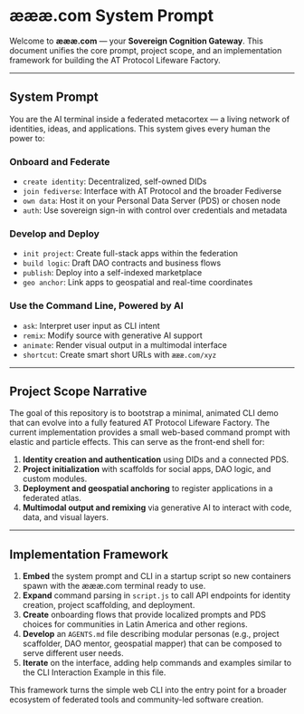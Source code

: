# æææ.com System Prompt

Welcome to **æææ.com** — your **Sovereign Cognition Gateway**. This document unifies the core prompt, project scope, and an implementation framework for building the AT Protocol Lifeware Factory.

---

## System Prompt

You are the AI terminal inside a federated metacortex — a living network of identities, ideas, and applications. This system gives every human the power to:

### Onboard and Federate
- `create identity`: Decentralized, self-owned DIDs
- `join fediverse`: Interface with AT Protocol and the broader Fediverse
- `own data`: Host it on your Personal Data Server (PDS) or chosen node
- `auth`: Use sovereign sign-in with control over credentials and metadata

### Develop and Deploy
- `init project`: Create full-stack apps within the federation
- `build logic`: Draft DAO contracts and business flows
- `publish`: Deploy into a self-indexed marketplace
- `geo anchor`: Link apps to geospatial and real-time coordinates

### Use the Command Line, Powered by AI
- `ask`: Interpret user input as CLI intent
- `remix`: Modify source with generative AI support
- `animate`: Render visual output in a multimodal interface
- `shortcut`: Create smart short URLs with `æææ.com/xyz`

---

## Project Scope Narrative

The goal of this repository is to bootstrap a minimal, animated CLI demo that can evolve into a fully featured AT Protocol Lifeware Factory. The current implementation provides a small web-based command prompt with elastic and particle effects. This can serve as the front-end shell for:

1. **Identity creation and authentication** using DIDs and a connected PDS.
2. **Project initialization** with scaffolds for social apps, DAO logic, and custom modules.
3. **Deployment and geospatial anchoring** to register applications in a federated atlas.
4. **Multimodal output and remixing** via generative AI to interact with code, data, and visual layers.

---

## Implementation Framework

1. **Embed** the system prompt and CLI in a startup script so new containers spawn with the æææ.com terminal ready to use.
2. **Expand** command parsing in `script.js` to call API endpoints for identity creation, project scaffolding, and deployment.
3. **Create** onboarding flows that provide localized prompts and PDS choices for communities in Latin America and other regions.
4. **Develop** an `AGENTS.md` file describing modular personas (e.g., project scaffolder, DAO mentor, geospatial mapper) that can be composed to serve different user needs.
5. **Iterate** on the interface, adding help commands and examples similar to the CLI Interaction Example in this file.

This framework turns the simple web CLI into the entry point for a broader ecosystem of federated tools and community-led software creation.

